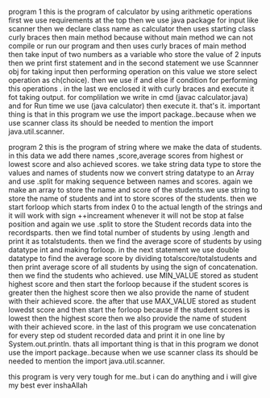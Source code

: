 program 1
this is the program of calculator by using arithmetic operations
first we use requirements at the top then we use java package  for input like scanner then we declare class name as calculator then uses starting class curly braces then main method because without main method we can not compile or run our program and then uses curly braces of main method then take input of two numbers as a variable who store the value of 2 inputs then we print first statement and in the second statement we use Scannner obj for taking input then performing operation on this value we store  select operation as ch(choice).
then we use if and else if condition for performing this operations .
in the last we enclosed it with curly braces and execute it fot taking output.
for complilation we write in cmd (javac calculator.java)
and for Run time we use (java calculator)
then execute it.
that's it.
important thing is that in this program we use the import package..because when we use scanner class its should be needed to mention the import java.util.scanner.



program 2
this is the program of string where we make the data of students. in this data we add there names ,score,average scores from highest or lowest score and also achieved scores.
we take string data type to store the values and names of students
now we convert string datatype to an Array and use .split for making sequence between names and scores.
again we make an array to store the name and score of the students.we use string to store the name of students and int to store scores of the students.
then we start forloop which starts from index 0 to the actual length of the strings and it will work with sign ++increament whenever it will not be stop at false 
position and again we use .split to store the Student records data into the recordsparts.
then we find total number of students by using .length and print it as totalstudents.
then we find the average score of students by using datatype int and making forloop.
in the next statement we use double datatype to find the average score by dividing totalscore/totalstudents and then print average score of all students by using the sign of concatenation.
then we find the students who achieved.
use MIN_VALUE  stored as student highest score and then start the forloop because if the student scores is greater then the highest score then we also provide the name of student with their achieved score.
 the after that use MAX_VALUE  stored as student lowedst score and then start the forloop because if the student scores is lowest then the highest score then we also provide the name of student with their achieved score.
 in the last of this program we use concatenation for every step od student recorded data and print it in one line  by System.out.println.
 thats all
important thing is that in this program we donot use the import package..because when we use scanner class its should be needed to mention the import java.util.scanner.

this program is very very tough for me..but i can do anything and i will give my best ever inshaAllah

